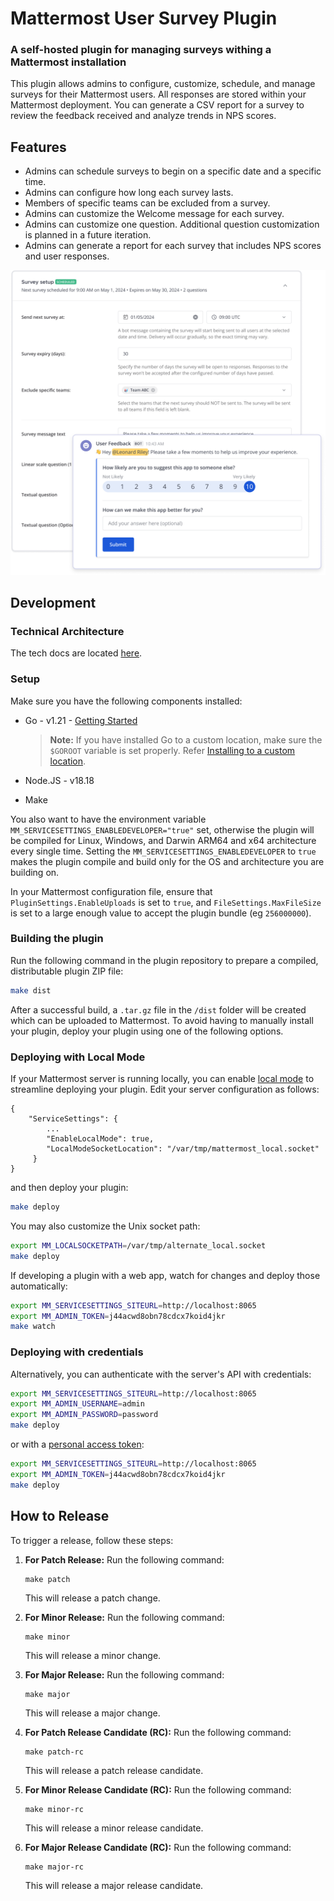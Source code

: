 # Mattermost User Survey Plugin

### A self-hosted plugin for managing surveys withing a Mattermost installation

This plugin allows admins to configure, customize, schedule, and manage surveys for their Mattermost users.
All responses are stored within your Mattermost deployment. You can generate a CSV report
for a survey to review the feedback received and analyze trends in NPS scores.

## Features

* Admins can schedule surveys to begin on a specific date and a specific time.
* Admins can configure how long each survey lasts.
* Members of specific teams can be excluded from a survey.
* Admins can customize the Welcome message for each survey.
* Admins can customize one question. Additional question customization is planned in a future iteration. 
* Admins can generate a report for each survey that includes NPS scores and user responses.

<img src="docs/readme/demo_image.png?raw=true" alt="user survey demo screenshot"/>

## Development

### Technical Architecture

The tech docs are located [here](/docs/architecture/architecture.md).

### Setup

Make sure you have the following components installed:

- Go - v1.21 - [Getting Started](https://golang.org/doc/install)
  > **Note:** If you have installed Go to a custom location, make sure the `$GOROOT` variable is set properly.
  Refer [Installing to a custom location](https://golang.org/doc/install#install).

- Node.JS - v18.18

- Make

You also want to have the environment variable `MM_SERVICESETTINGS_ENABLEDEVELOPER="true"` set, otherwise the plugin
will be compiled for Linux, Windows, and Darwin ARM64 and x64 architecture every single time. Setting
the `MM_SERVICESETTINGS_ENABLEDEVELOPER` to `true` makes the plugin compile and build only for the OS and architecture
you are building on.

In your Mattermost configuration file, ensure that `PluginSettings.EnableUploads` is set to `true`, and `FileSettings.MaxFileSize` is
set to a large enough value to accept the plugin bundle (eg `256000000`).

### Building the plugin

Run the following command in the plugin repository to prepare a compiled, distributable plugin ZIP file:

```bash
make dist
```

After a successful build, a `.tar.gz` file in the `/dist` folder will be created which can be uploaded to Mattermost. To
avoid having to manually install your plugin, deploy your plugin using one of the following options.

### Deploying with Local Mode

If your Mattermost server is running locally, you can
enable [local mode](https://docs.mattermost.com/administration/mmctl-cli-tool.html#local-mode) to streamline deploying
your plugin. Edit your server configuration as follows:

```
{
    "ServiceSettings": {
        ...
        "EnableLocalMode": true,
        "LocalModeSocketLocation": "/var/tmp/mattermost_local.socket"
     }
}
```

and then deploy your plugin:

```bash
make deploy
```

You may also customize the Unix socket path:

```bash
export MM_LOCALSOCKETPATH=/var/tmp/alternate_local.socket
make deploy
```

If developing a plugin with a web app, watch for changes and deploy those automatically:

```bash
export MM_SERVICESETTINGS_SITEURL=http://localhost:8065
export MM_ADMIN_TOKEN=j44acwd8obn78cdcx7koid4jkr
make watch
```

### Deploying with credentials

Alternatively, you can authenticate with the server's API with credentials:

```bash
export MM_SERVICESETTINGS_SITEURL=http://localhost:8065
export MM_ADMIN_USERNAME=admin
export MM_ADMIN_PASSWORD=password
make deploy
```

or with a [personal access token](https://docs.mattermost.com/developer/personal-access-tokens.html):

```bash
export MM_SERVICESETTINGS_SITEURL=http://localhost:8065
export MM_ADMIN_TOKEN=j44acwd8obn78cdcx7koid4jkr
make deploy
```

## How to Release

To trigger a release, follow these steps:

1. **For Patch Release:** Run the following command:
    ```
    make patch
    ```
   This will release a patch change.

2. **For Minor Release:** Run the following command:
    ```
    make minor
    ```
   This will release a minor change.

3. **For Major Release:** Run the following command:
    ```
    make major
    ```
   This will release a major change.

4. **For Patch Release Candidate (RC):** Run the following command:
    ```
    make patch-rc
    ```
   This will release a patch release candidate.

5. **For Minor Release Candidate (RC):** Run the following command:
    ```
    make minor-rc
    ```
   This will release a minor release candidate.

6. **For Major Release Candidate (RC):** Run the following command:
    ```
    make major-rc
    ```
   This will release a major release candidate.
